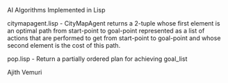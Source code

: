 AI Algorithms Implemented in Lisp

citymapagent.lisp - CityMapAgent returns a 2-tuple whose first element is an optimal path from start-point to goal-point represented as a list of actions that are performed to get from start-point to goal-point and whose second element is the cost of this path.

pop.lisp - Return a partially ordered plan for achieving goal_list


Ajith Vemuri 
